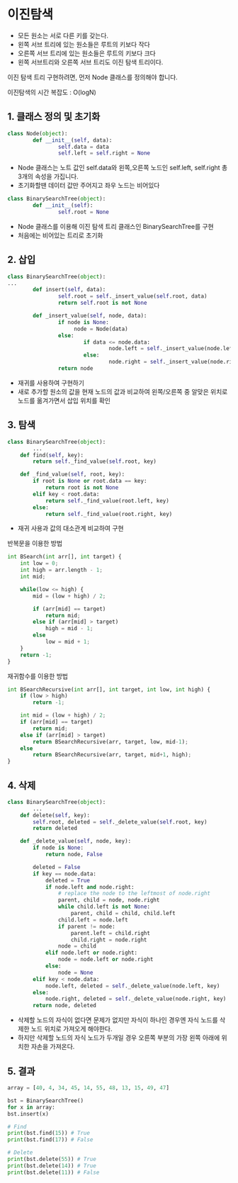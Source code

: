 # 이진탐색

- 모든 원소는 서로 다른 키를 갖는다.
- 왼쪽 서브 트리에 있는 원소들은 루트의 키보다 작다
- 오른쪽 서브 트리에 있는 원소들은 루트의 키보다 크다
- 왼쪽 서브트리와 오른쪽 서브 트리도 이진 탐색 트리이다.

이진 탐색 트리 구현하려면, 먼저 Node 클래스를 정의해야 합니다.

이진탐색의 시간 복잡도 : O(logN)

## 1. 클래스 정의 및 초기화

```python
class Node(object):
		def __init__(self, data):
				self.data = data
				self.left = self.right = None
```

- Node 클래스는 노트 값인 self.data와 왼쪽,오른쪽 노드인 self.left, self.right 총 3개의 속성을 가집니다.
- 초기화할땐 데이터 값만 주어지고 좌우 노드는 비어있다

```python
class BinarySearchTree(object):
		def __init__(self):
				self.root = None
```

- Node 클래스를 이용해 이진 탐색 트리 클래스인 BinarySearchTree를 구현
- 처음에는 비어있는 트리로 초기화

## 2. 삽입

```python
class BinarySearchTree(object):
...
		def insert(self, data):
				self.root = self._insert_value(self.root, data)
				return self.root is not None

		def _insert_value(self, node, data):
				if node is None:
					 node = Node(data)
				else:
						if data <= node.data:
								node.left = self._insert_value(node.left, data)
						else:
								node.right = self._insert_value(node.right, data)
				return node

```

- 재귀를 사용하여 구현하기
- 새로 추가할 원소의 값을 현재 노드의 값과 비교하여 왼쪽/오른쪽 중 알맞은 위치로 노드를 옮겨가면서 삽입 위치를 확인

## 3. 탐색

```python
class BinarySearchTree(object):
		...
    def find(self, key):
        return self._find_value(self.root, key)

    def _find_value(self, root, key):
        if root is None or root.data == key:
            return root is not None
        elif key < root.data:
            return self._find_value(root.left, key)
        else:
            return self._find_value(root.right, key)
```

- 재귀 사용과 값의 대소관계 비교하여 구현

반복문을 이용한 방법

```python
int BSearch(int arr[], int target) {
    int low = 0;
    int high = arr.length - 1;
    int mid;

    while(low <= high) {
        mid = (low + high) / 2;

        if (arr[mid] == target)
            return mid;
        else if (arr[mid] > target)
            high = mid - 1;
        else
            low = mid + 1;
    }
    return -1;
}
```

재귀함수를 이용한 방법

```python
int BSearchRecursive(int arr[], int target, int low, int high) {
    if (low > high)
        return -1;

    int mid = (low + high) / 2;
    if (arr[mid] == target)
        return mid;
    else if (arr[mid] > target)
        return BSearchRecursive(arr, target, low, mid-1);
    else
        return BSearchRecursive(arr, target, mid+1, high);
}
```

## 4. 삭제

```python
class BinarySearchTree(object):
		...
    def delete(self, key):
        self.root, deleted = self._delete_value(self.root, key)
        return deleted

    def _delete_value(self, node, key):
        if node is None:
            return node, False

        deleted = False
        if key == node.data:
            deleted = True
            if node.left and node.right:
                # replace the node to the leftmost of node.right
                parent, child = node, node.right
                while child.left is not None:
                    parent, child = child, child.left
                child.left = node.left
                if parent != node:
                    parent.left = child.right
                    child.right = node.right
                node = child
            elif node.left or node.right:
                node = node.left or node.right
            else:
                node = None
        elif key < node.data:
            node.left, deleted = self._delete_value(node.left, key)
        else:
            node.right, deleted = self._delete_value(node.right, key)
        return node, deleted
```

- 삭제할 노드의 자식이 없다면 문제가 없지만 자식이 하나인 경우엔 자식 노드를 삭제한 노드 위치로 가져오게 해야한다.
- 하지만 삭제할 노드의 자식 노드가 두개일 경우 오른쪽 부분의 가장 왼쪽 아래에 위치한 자손을 가져온다.

## 5. 결과

```python
array = [40, 4, 34, 45, 14, 55, 48, 13, 15, 49, 47]

bst = BinarySearchTree()
for x in array:
bst.insert(x)

# Find
print(bst.find(15)) # True
print(bst.find(17)) # False

# Delete
print(bst.delete(55)) # True
print(bst.delete(14)) # True
print(bst.delete(11)) # False
```
